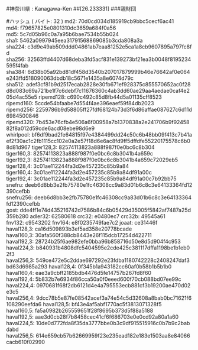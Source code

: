 #神奈川県 : Kanagawa-Ken
##[26.233331]
###親財団

#ハッシュ ( バイト: 32 )
md2: 70d0cd034d185919cb9bbc5cecf6ac41
md4: f79657825e0801310dc3659a684f0a56
md5: 5c7d05b96c0a7a95b6bae7534b55b024
sha1: 5462a0997945eea31791568869085b3cda808a3a
sha224: c3d9e49ab509ddd04861ab7eaa81252e5ca1a8cb9607895a797fc8fd
sha256: 32563ffd4407d68deba3fd5acf831e139273bf21ea3b0048f8195234595f4fab
sha384: 6d38b05a92bd81df458d3540b207017879999b46e76642af0e064e243ffd518090063dbdb18c5671e1435a8e6074d79c
sha512: adef3cf81b9d2517ecab2828e30fb671ef928375c855570652ac0f28d8d083c69a721be1f7c6debf7c11676360c4ab3dd60ae29aa4aedae0caf4e205d4ac55e5
ripemd128: c690c492c85d8fb44d5a01135cff8523
ripemd160: 5ccde54bfaabe7d554f4ae396eaef59f84db2023
ripemd256: 2259786b9d58805ff27fdf68124b73d3f6d86affae087627c6d11d6984500846
ripemd320: 7b453e76cfb4e506a6f00958a7b1370838a2e241706b9f9245882f8a012d59cde6acd08ebe98d6e9
whirlpool: bf6df9bad2fe64815f97e4384499dd24c50c6b48bb09f413c7b41aef2f30ac1c2fb1115cc102e0a2e57f18d6e6ac8fd9ff5dffdfe55220175578c6b08d81d967
tiger128,3: 82574113823a888f987f0e0bc6c8b304
tiger160,3: 82574113823a888f987f0e0bc6c8b3041b4a659c
tiger192,3: 82574113823a888f987f0e0bc6c8b3041b4a659c72029eb5
tiger128,4: 3c01ae112244fa3d2e457235c85b9a84
tiger160,4: 3c01ae112244fa3d2e457235c85b9a84df91a00c
tiger192,4: 3c01ae112244fa3d2e457235c85b9a84df91a00c7b92bb75
snefru: deeb6d8bb3e2fb75780e1fc46308cc9a83d01b6c8c3e64133364fd12390cefbb
snefru256: deeb6d8bb3e2fb75780e1fc46308cc9a83d01b6c8c3e64133364fd12390cefbb
gost: dde4ff1e74d435216742d7586b84c6b05429d35005f5842af7487a25d359b280
adler32: 62580618
crc32: e0480ec7
crc32b: 49545a61
fnv132: c9543202
fnv164: e8f0235749fae7c2
joaat: ce31446f
haval128,3: ca16d509893b3ef5ad358e20778bcade
haval160,3: 30afa560f388cb8443e26f115dcb17254d422711
haval192,3: 28724b25f6ae982efe0bba96b858716d50e8d5d904f4c953
haval224,3: b840931b4808dfc5404595e2cde425c381117dffa1198be1b1eb02f3
haval256,3: 549ce472e5c2ddae697292e23fdba1180742228c2408247daf3bd63d6985a293
haval128,4: 0f345b1a943182cc60af0b58b1b5b1b0
haval160,4: eae3a9cbff2185bdb4476d5fe14757b267fd8f60
haval192,4: 5b832b7e6934f86cca50a0f0eeed600f70cb088bd07ee99c
haval224,4: 0970681f68f2db6121d4e4a795553ecb881cf3b19200ae470d02e3c5
haval256,4: 9dcc78b5e87fe08542acef3a74e54c5d32608a8bab0bc71621f6108290eefda6
haval128,5: bf43e4af5abf1770ac5f3813071328f5
haval160,5: fa5a0982b265559651f28f8695b373d5f88a5188
haval192,5: aae3d0cb28f7b8458cec41cf6f686703e0e0cd92a80a1a60
haval224,5: 10de0d772fda8f35da3777bbe0b3c9df915515916c0b7b9c2babdabd
haval256,5: 614e659cb57b62669959f23e235ead182e183e1503aa8e84066cacb610f02990
